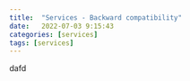 ```yaml
---
title:  "Services - Backward compatibility"
date:   2022-07-03 9:15:43
categories: [services]
tags: [services]	
---
```

<p>
dafd
</p>
